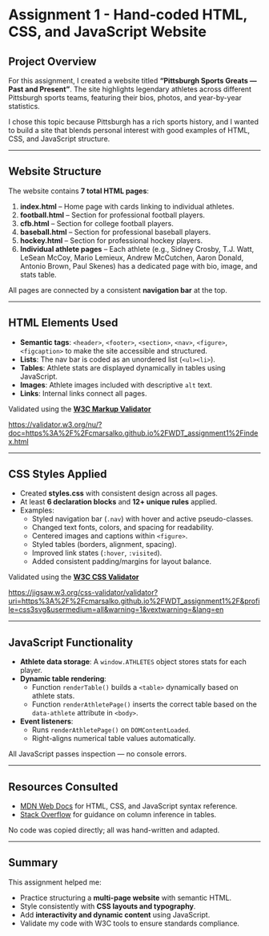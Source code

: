 # Assignment 1 - Hand-coded HTML, CSS, and JavaScript Website  

## Project Overview  
For this assignment, I created a website titled **“Pittsburgh Sports Greats — Past and Present”**. The site highlights legendary athletes across different Pittsburgh sports teams, featuring their bios, photos, and year-by-year statistics.  

I chose this topic because Pittsburgh has a rich sports history, and I wanted to build a site that blends personal interest with good examples of HTML, CSS, and JavaScript structure.  

---

## Website Structure  
The website contains **7 total HTML pages**:  

1. **index.html** – Home page with cards linking to individual athletes.  
2. **football.html** – Section for professional football players.  
3. **cfb.html** – Section for college football players.  
4. **baseball.html** – Section for professional baseball players.  
5. **hockey.html** – Section for professional hockey players.  
6. **Individual athlete pages** – Each athlete (e.g., Sidney Crosby, T.J. Watt, LeSean McCoy, Mario Lemieux, Andrew McCutchen, Aaron Donald, Antonio Brown, Paul Skenes) has a dedicated page with bio, image, and stats table.  

All pages are connected by a consistent **navigation bar** at the top.  

---

## HTML Elements Used  
- **Semantic tags**: `<header>`, `<footer>`, `<section>`, `<nav>`, `<figure>`, `<figcaption>` to make the site accessible and structured.  
- **Lists**: The nav bar is coded as an unordered list (`<ul><li>`).  
- **Tables**: Athlete stats are displayed dynamically in tables using JavaScript.  
- **Images**: Athlete images included with descriptive `alt` text.  
- **Links**: Internal links connect all pages.  

Validated using the **[W3C Markup Validator](https://validator.w3.org/)** 

https://validator.w3.org/nu/?doc=https%3A%2F%2Fcmarsalko.github.io%2FWDT_assignment1%2Findex.html

---

## CSS Styles Applied  
- Created **styles.css** with consistent design across all pages.  
- At least **6 declaration blocks** and **12+ unique rules** applied.  
- Examples:  
  - Styled navigation bar (`.nav`) with hover and active pseudo-classes.  
  - Changed text fonts, colors, and spacing for readability.  
  - Centered images and captions within `<figure>`.  
  - Styled tables (borders, alignment, spacing).  
  - Improved link states (`:hover`, `:visited`).  
  - Added consistent padding/margins for layout balance.  

Validated using the **[W3C CSS Validator](https://jigsaw.w3.org/css-validator/)**

https://jigsaw.w3.org/css-validator/validator?uri=https%3A%2F%2Fcmarsalko.github.io%2FWDT_assignment1%2F&profile=css3svg&usermedium=all&warning=1&vextwarning=&lang=en

---

## JavaScript Functionality  
- **Athlete data storage**: A `window.ATHLETES` object stores stats for each player.  
- **Dynamic table rendering**:  
  - Function `renderTable()` builds a `<table>` dynamically based on athlete stats.  
  - Function `renderAthletePage()` inserts the correct table based on the `data-athlete` attribute in `<body>`.  
- **Event listeners**:  
  - Runs `renderAthletePage()` on `DOMContentLoaded`.  
  - Right-aligns numerical table values automatically.  

All JavaScript passes inspection — no console errors.  

---

## Resources Consulted  
- [MDN Web Docs](https://developer.mozilla.org/) for HTML, CSS, and JavaScript syntax reference.  
- [Stack Overflow](https://stackoverflow.com/) for guidance on column inference in tables.  

No code was copied directly; all was hand-written and adapted.  

---

## Summary  
This assignment helped me:  
- Practice structuring a **multi-page website** with semantic HTML.  
- Style consistently with **CSS layouts and typography**.  
- Add **interactivity and dynamic content** using JavaScript.  
- Validate my code with W3C tools to ensure standards compliance.  
